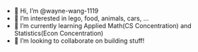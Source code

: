- 👋 Hi, I’m @wayne-wang-1119
- 👀 I’m interested in lego, food, animals, cars, ...
- 🌱 I’m currently learning Applied Math(CS Concentration) and Statistics(Econ Concentration)
- 💞️ I’m looking to collaborate on building stuff!

<!---
wayne-wang-1119/wayne-wang-1119 is a ✨ special ✨ repository because its `README.md` (this file) appears on your GitHub profile.
You can click the Preview link to take a look at your changes.
--->
